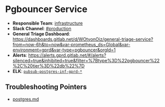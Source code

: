 <!-- MARKER: do not edit this section directly. Edit services/service-mappings.yml then run scripts/generate-docs -->
#  Pgbouncer Service

* **Responsible Team**: [infrastructure](https://about.gitlab.com/handbook/engineering/infrastructure/)
* **Slack Channel**: [#production](https://gitlab.slack.com/archives/production/production)
* **General Triage Dashboard**: https://dashboards.gitlab.net/d/WOtyonOiz/general-triage-service?from=now-6h&to=now&var-prometheus_ds=Global&var-environment=gprd&var-type=pgbouncer&orgId=1
* **Alerts**: https://alerts.gprd.gitlab.net/#/alerts?silenced=true&inhibited=true&filter=%7Btype%3D%22pgbouncer%22%2C%20tier%3D%22db%22%7D
* **ELK**: [`pubsub-postgres-inf-gprd-*`](https://log.gitlab.net/goto/365bdf8fb46a83863df50cb618597b79)

## Troubleshooting Pointers

* [postgres.md](postgres.md)

<!-- END_MARKER -->
